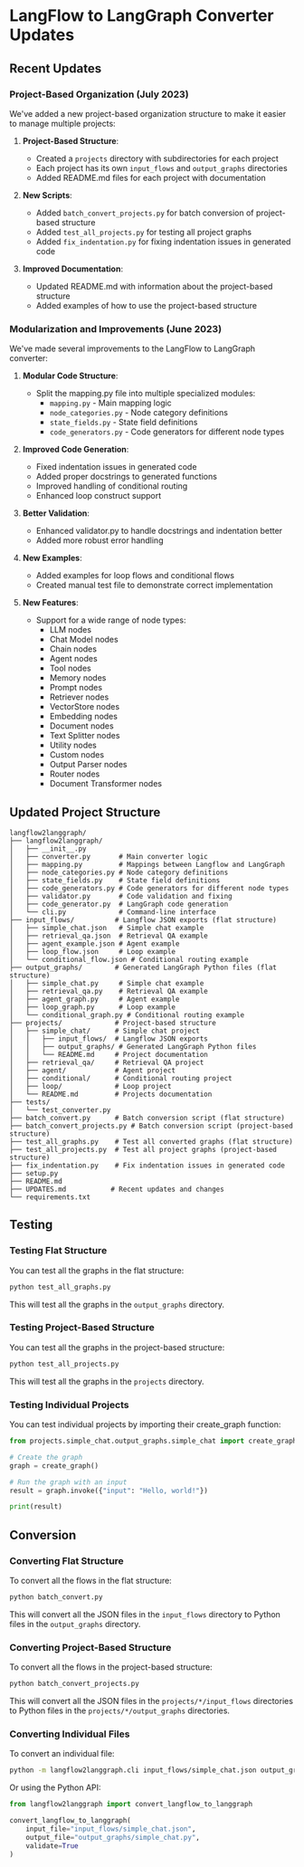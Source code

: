 # LangFlow to LangGraph Converter Updates

## Recent Updates

### Project-Based Organization (July 2023)

We've added a new project-based organization structure to make it easier to manage multiple projects:

1. **Project-Based Structure**:
   - Created a `projects` directory with subdirectories for each project
   - Each project has its own `input_flows` and `output_graphs` directories
   - Added README.md files for each project with documentation

2. **New Scripts**:
   - Added `batch_convert_projects.py` for batch conversion of project-based structure
   - Added `test_all_projects.py` for testing all project graphs
   - Added `fix_indentation.py` for fixing indentation issues in generated code

3. **Improved Documentation**:
   - Updated README.md with information about the project-based structure
   - Added examples of how to use the project-based structure

### Modularization and Improvements (June 2023)

We've made several improvements to the LangFlow to LangGraph converter:

1. **Modular Code Structure**:
   - Split the mapping.py file into multiple specialized modules:
     - `mapping.py` - Main mapping logic
     - `node_categories.py` - Node category definitions
     - `state_fields.py` - State field definitions
     - `code_generators.py` - Code generators for different node types

2. **Improved Code Generation**:
   - Fixed indentation issues in generated code
   - Added proper docstrings to generated functions
   - Improved handling of conditional routing
   - Enhanced loop construct support

3. **Better Validation**:
   - Enhanced validator.py to handle docstrings and indentation better
   - Added more robust error handling

4. **New Examples**:
   - Added examples for loop flows and conditional flows
   - Created manual test file to demonstrate correct implementation

5. **New Features**:
   - Support for a wide range of node types:
     - LLM nodes
     - Chat Model nodes
     - Chain nodes
     - Agent nodes
     - Tool nodes
     - Memory nodes
     - Prompt nodes
     - Retriever nodes
     - VectorStore nodes
     - Embedding nodes
     - Document nodes
     - Text Splitter nodes
     - Utility nodes
     - Custom nodes
     - Output Parser nodes
     - Router nodes
     - Document Transformer nodes

## Updated Project Structure

```
langflow2langgraph/
├── langflow2langgraph/
│   ├── __init__.py
│   ├── converter.py       # Main converter logic
│   ├── mapping.py         # Mappings between Langflow and LangGraph
│   ├── node_categories.py # Node category definitions
│   ├── state_fields.py    # State field definitions
│   ├── code_generators.py # Code generators for different node types
│   ├── validator.py       # Code validation and fixing
│   ├── code_generator.py  # LangGraph code generation
│   └── cli.py             # Command-line interface
├── input_flows/          # Langflow JSON exports (flat structure)
│   ├── simple_chat.json   # Simple chat example
│   ├── retrieval_qa.json  # Retrieval QA example
│   ├── agent_example.json # Agent example
│   ├── loop_flow.json     # Loop example
│   └── conditional_flow.json # Conditional routing example
├── output_graphs/        # Generated LangGraph Python files (flat structure)
│   ├── simple_chat.py     # Simple chat example
│   ├── retrieval_qa.py    # Retrieval QA example
│   ├── agent_graph.py     # Agent example
│   ├── loop_graph.py      # Loop example
│   └── conditional_graph.py # Conditional routing example
├── projects/             # Project-based structure
│   ├── simple_chat/      # Simple chat project
│   │   ├── input_flows/  # Langflow JSON exports
│   │   ├── output_graphs/ # Generated LangGraph Python files
│   │   └── README.md     # Project documentation
│   ├── retrieval_qa/     # Retrieval QA project
│   ├── agent/            # Agent project
│   ├── conditional/      # Conditional routing project
│   ├── loop/             # Loop project
│   └── README.md         # Projects documentation
├── tests/
│   └── test_converter.py
├── batch_convert.py      # Batch conversion script (flat structure)
├── batch_convert_projects.py # Batch conversion script (project-based structure)
├── test_all_graphs.py    # Test all converted graphs (flat structure)
├── test_all_projects.py  # Test all project graphs (project-based structure)
├── fix_indentation.py    # Fix indentation issues in generated code
├── setup.py
├── README.md
├── UPDATES.md           # Recent updates and changes
└── requirements.txt
```

## Testing

### Testing Flat Structure

You can test all the graphs in the flat structure:

```bash
python test_all_graphs.py
```

This will test all the graphs in the `output_graphs` directory.

### Testing Project-Based Structure

You can test all the graphs in the project-based structure:

```bash
python test_all_projects.py
```

This will test all the graphs in the `projects` directory.

### Testing Individual Projects

You can test individual projects by importing their create_graph function:

```python
from projects.simple_chat.output_graphs.simple_chat import create_graph

# Create the graph
graph = create_graph()

# Run the graph with an input
result = graph.invoke({"input": "Hello, world!"})

print(result)
```

## Conversion

### Converting Flat Structure

To convert all the flows in the flat structure:

```bash
python batch_convert.py
```

This will convert all the JSON files in the `input_flows` directory to Python files in the `output_graphs` directory.

### Converting Project-Based Structure

To convert all the flows in the project-based structure:

```bash
python batch_convert_projects.py
```

This will convert all the JSON files in the `projects/*/input_flows` directories to Python files in the `projects/*/output_graphs` directories.

### Converting Individual Files

To convert an individual file:

```bash
python -m langflow2langgraph.cli input_flows/simple_chat.json output_graphs/simple_chat.py
```

Or using the Python API:

```python
from langflow2langgraph import convert_langflow_to_langgraph

convert_langflow_to_langgraph(
    input_file="input_flows/simple_chat.json",
    output_file="output_graphs/simple_chat.py",
    validate=True
)
```
